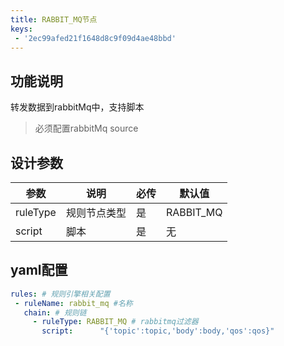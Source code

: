 ```yaml
---
title: RABBIT_MQ节点
keys:
 - '2ec99afed21f1648d8c9f09d4ae48bbd'
---
```

## 功能说明

转发数据到rabbitMq中，支持脚本
> 必须配置rabbitMq source

## 设计参数

|  参数   | 说明  | 必传  |默认值  |
|  ----  | ----  |----  |----  |
| ruleType  | 规则节点类型 |是 |RABBIT_MQ  |
| script| 脚本 |是 |无  |


## yaml配置

   ```yaml
rules: # 规则引擎相关配置
    - ruleName: rabbit_mq #名称
      chain: # 规则链
        - ruleType: RABBIT_MQ # rabbitmq过滤器
          script:      "{'topic':topic,'body':body,'qos':qos}"
   ```

